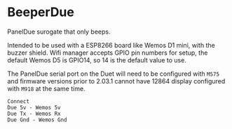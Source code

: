 # BeeperDue
PanelDue surogate that only beeps.

Intended to be used with a ESP8266 board like Wemos D1 mini, with the buzzer shield. Wifi manager accepts GPIO pin numbers for setup, the default Wemos D5 is GPIO14, so 14 is the default value to use.

The PanelDue serial port on the Duet will need to be configured with `M575` and firmware versions prior to 2.03.1 cannot have 12864 display configured with `M918`  at the same time.
```
Connect
Due 5v - Wemos 5v
Due Tx - Wemos Rx
Due Gnd - Wemos Gnd
```
